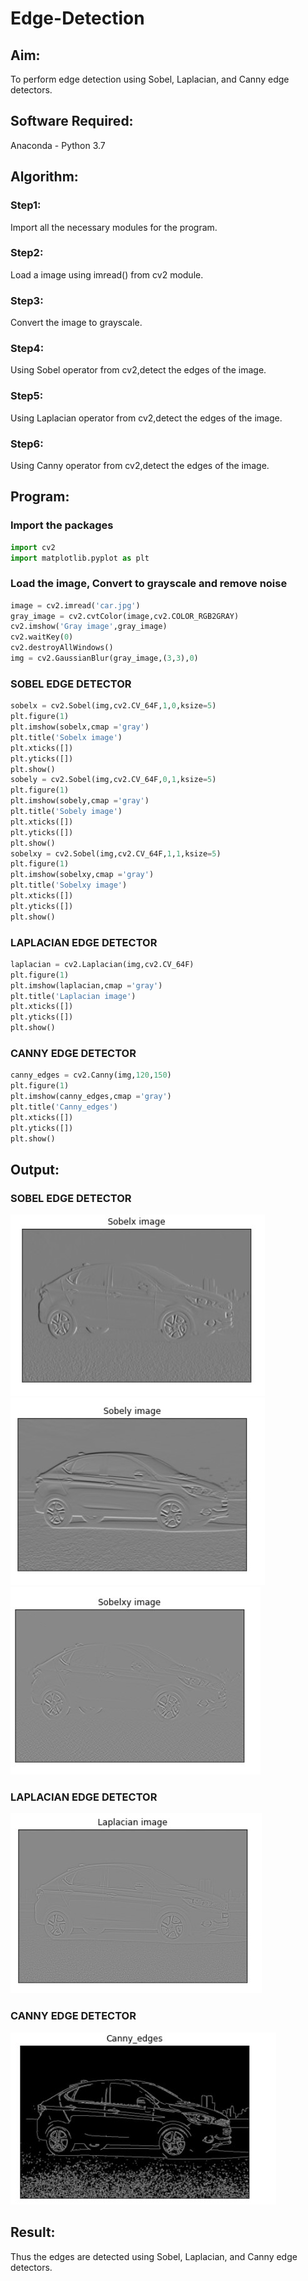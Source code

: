 # Edge-Detection
## Aim:
To perform edge detection using Sobel, Laplacian, and Canny edge detectors.

## Software Required:
Anaconda - Python 3.7

## Algorithm:
### Step1:

Import all the necessary modules for the program.

### Step2:

Load a image using imread() from cv2 module.
### Step3:

Convert the image to grayscale.
### Step4:
Using Sobel operator from cv2,detect the edges of the image.

### Step5:

Using Laplacian operator from cv2,detect the edges of the image.
### Step6:
Using Canny operator from cv2,detect the edges of the image.
 
## Program:
### Import the packages
``` Python
import cv2
import matplotlib.pyplot as plt
```
### Load the image, Convert to grayscale and remove noise
``` Python
image = cv2.imread('car.jpg')
gray_image = cv2.cvtColor(image,cv2.COLOR_RGB2GRAY)
cv2.imshow('Gray image',gray_image)
cv2.waitKey(0)
cv2.destroyAllWindows()
img = cv2.GaussianBlur(gray_image,(3,3),0)
```
### SOBEL EDGE DETECTOR
``` Python
sobelx = cv2.Sobel(img,cv2.CV_64F,1,0,ksize=5)
plt.figure(1)
plt.imshow(sobelx,cmap ='gray')
plt.title('Sobelx image')
plt.xticks([])
plt.yticks([])
plt.show()
sobely = cv2.Sobel(img,cv2.CV_64F,0,1,ksize=5)
plt.figure(1)
plt.imshow(sobely,cmap ='gray')
plt.title('Sobely image')
plt.xticks([])
plt.yticks([])
plt.show()
sobelxy = cv2.Sobel(img,cv2.CV_64F,1,1,ksize=5)
plt.figure(1)
plt.imshow(sobelxy,cmap ='gray')
plt.title('Sobelxy image')
plt.xticks([])
plt.yticks([])
plt.show()
```
### LAPLACIAN EDGE DETECTOR
``` Python
laplacian = cv2.Laplacian(img,cv2.CV_64F)
plt.figure(1)
plt.imshow(laplacian,cmap ='gray')
plt.title('Laplacian image')
plt.xticks([])
plt.yticks([])
plt.show()
```
### CANNY EDGE DETECTOR
``` Python
canny_edges = cv2.Canny(img,120,150)
plt.figure(1)
plt.imshow(canny_edges,cmap ='gray')
plt.title('Canny_edges')
plt.xticks([])
plt.yticks([])
plt.show()
```
## Output:
### SOBEL EDGE DETECTOR
![image](https://github.com/20004426-venkatesh/Edge-Detection/blob/main/ev1.jpg)
![image](https://github.com/20004426-venkatesh/Edge-Detection/blob/main/ev2.jpg)
![image](https://github.com/20004426-venkatesh/Edge-Detection/blob/main/ev3.jpg)
### LAPLACIAN EDGE DETECTOR
![image](https://github.com/20004426-venkatesh/Edge-Detection/blob/main/ev4.jpg)
### CANNY EDGE DETECTOR
![image](https://github.com/20004426-venkatesh/Edge-Detection/blob/main/ev5.jpg)
## Result:
Thus the edges are detected using Sobel, Laplacian, and Canny edge detectors.
